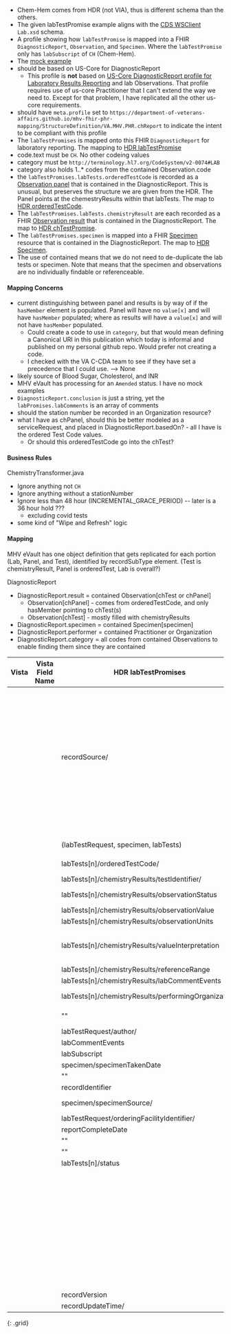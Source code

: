 
- Chem-Hem comes from HDR (not VIA), thus is different schema than the others.
- The given labTestPromise example aligns with the [CDS WSClient](https://github.com/department-of-veterans-affairs/mhv-np-cds-wsclient/tree/development/src/main/resources/xsd/templates/MHVLabChemHemRead1) `Lab.xsd` schema.
- A profile showing how `labTestPromise` is mapped into a FHIR `DiagnosticReport`, `Observation`, and `Specimen`. Where the `labTestPromise` only has `labSubscript` of `CH` (Chem-Hem).
- The [mock example](https://github.com/department-of-veterans-affairs/mhv-fhir-phr-mapping/blob/main/mocks/hdr_lab_sample.xml) 
- should be based on US-Core for DiagnosticReport
  - This profile is **not** based on [US-Core DiagnosticReport profile for Laboratory Results Reporting](https://hl7.org/fhir/us/core/StructureDefinition-us-core-diagnosticreport-lab.html) and lab Observations. That profile requires use of us-core Practitioner that I can't extend the way we need to. Except for that problem, I have replicated all the other us-core requirements.
- should have `meta.profile` set to `https://department-of-veterans-affairs.github.io/mhv-fhir-phr-mapping/StructureDefinition/VA.MHV.PHR.chReport` to indicate the intent to be compliant with this profile
- The `labTestPromises` is mapped onto this FHIR `DiagnosticReport` for laboratory reporting. The mapping to [HDR labTestPromise](StructureDefinition-VA.MHV.PHR.chReport-mappings.html#mappings-for-hdr-to-mhv-fhir-phr-labtestpromises)
- code.text must be `CH`. No other codeing values
- category must be `http://terminology.hl7.org/CodeSystem/v2-0074#LAB`
- category also holds 1..* codes from the contained Observation.code
- the `labTestPromises.labTests.orderedTestCode` is recorded as a [Observation panel](StructureDefinition-VA.MHV.PHR.chPanel.html) that is contained in the DiagnosticReport. This is unusual, but preserves the structure we are given from the HDR. The Panel points at the chemestryResults within that labTests. The map to [HDR orderedTestCode](StructureDefinition-VA.MHV.PHR.chPanel-mappings.html#mappings-for-hdr-labtests-panel-to-mhv-fhir-phr-labtestpromises-labtests-orderedtestcode).
- The `labTestPromises.labTests.chemistryResult` are each recorded as a FHIR [Observation result](StructureDefinition-VA.MHV.PHR.chTest.html) that is contained in the DiagnosticReport. The map to [HDR chTestPromise](StructureDefinition-VA.MHV.PHR.chTest-mappings.html#mappings-for-hdr-labtests-to-mhv-fhir-phr-labtestpromises-labtests). 
- The `labTestPromises.specimen` is mapped into a FHIR [Specimen](StructureDefinition-VA.MHV.PHR.chSpecimen.html) resource that is contained in the DiagnosticReport. The map to [HDR Specimen](StructureDefinition-VA.MHV.PHR.chSpecimen-mappings.html#mappings-for-hdr-labtestpromises-specimen-to-mhv-fhir-phr-labtestpromises-specimen).
- The use of contained means that we do not need to de-duplicate the lab tests or specimen. Note that means that the specimen and observations are no individually findable or referenceable.

#### Mapping Concerns

- current distinguishing between panel and results is by way of if the `hasMember` element is populated. Panel will have no `value[x]` and will have `hasMember` populated; where as results will have a `value[x]` and will not have `hasMember` populated.
  - Could create a code to use in `category`, but that would mean defining a Canonical URI in this publication which today is informal and published on my personal github repo. Would prefer not creating a code.
  - I checked with the VA C-CDA team to see if they have set a precedence that I could use. --> None
- likely source of Blood Sugar, Cholesterol, and INR
- MHV eVault has processing for an `Amended` status. I have no mock examples
- `DiagnosticReport.conclusion` is just a string, yet the `labPromises.labComments` is an array of comments
- should the station number be recorded in an Organization resource? 
- what I have as chPanel, should this be better modeled as a serviceRequest, and placed in DiagnosticReport.basedOn? - all I have is the ordered Test Code values.
  - Or should this orderedTestCode go into the chTest?

#### Business Rules

ChemistryTransformer.java
- Ignore anything not `CH`
- Ignore anything without a stationNumber
- Ignore less than 48 hour (INCREMENTAL_GRACE_PERIOD) -- later is a 36 hour hold  ???
  - excluding covid tests
- some kind of "Wipe and Refresh" logic

#### Mapping

MHV eVault has one object definition that gets replicated for each portion (Lab, Panel, and Test), identified by recordSubType element. (Test is chemistryResult, Panel is orderedTest, Lab is overall?)

DiagnosticReport
- DiagnosticReport.result = contained Observation[chTest or chPanel]
  - Observation[chPanel] - comes from orderedTestCode, and only hasMember pointing to chTest(s)
  - Observation[chTest] - mostly filled with chemistryResults
- DiagnosticReport.specimen = contained Specimen[specimen]
- DiagnosticReport.performer = contained Practitioner or Organization
- DiagnosticReport.category = all codes from contained Observations to enable finding them since they are contained

| Vista | Vista Field Name          | HDR labTestPromises |   MHV eVault      | FHIR              | Note |
|-------|-------------------------- |---------------------|-------------------|-------------------|------------|
|  |  |                                                 |  id |  |  |
|  |  |                                                 |  oplock |  |  |
|  |  |                                                 |  createdDate |  |  |
|  |  |                                                 |  modifiedDate |  |  |
|  |  |                                                 |  icn={icn}                      | DiagnosticReport.subject            |  |
|  |  | recordSource/                                   |  stationNumber={namespaceId}                 |                                     | should this be an Organization?  |
|  |  |                                                 |  requestMsgCtrlId |  |  |
|  |  |                                                 |  responseMsgCtrlId |  |  |
|  |  |                                                 |  extractStatus=`NEW`            |                                     | unclear how this might change |
|  |  |                                                 |  recordStatus |  |  |
|  |  |                                                 |  key |  |  |
|  |  | (labTestRequest, specimen, labTests)            | recordSubType                   |                                     | `LAB` / `PANEL` / `TEST` |
|  |  | labTests[n]/orderedTestCode/                    | orderedTest = {displayText}     | Observation[chPanel].code           | should this be a serviceRequest? |
|  |  | labTests[n]/chemistryResults/testIdentifier/    | labTestName={originalText}      | Observation[chTest].code            |  |
|  |  | labTests[n]/chemistryResults/observationStatus  | status                          | Observation[chTest].status          | mock data -> `F` and `C` |
|  |  | labTests[n]/chemistryResults/observationValue   | result                          | Observation[chTest].value[x]        |  |
|  |  | labTests[n]/chemistryResults/observationUnits   | units                           | Observation[chTest].valueQuantity.units |  |
|  |  | labTests[n]/chemistryResults/valueInterpretation | resultIndicator                | Observation[chTest].interpretation  | L->Low, LL->Critical Low, H->High, HH->Critical High |
|  |  | labTests[n]/chemistryResults/referenceRange     | referenceRange                  | Observation[chTest].referenceRange.text  |  |
|  |  | labTests[n]/chemistryResults/labCommentEvents   | interpretation                  | Observation[chTest].note.text       | multiple |
|  |  | labTests[n]/chemistryResults/performingOrganization/ | performingLocation={location} | Observation[chTest].performer[org]  |  |
|  |  |   ""                                            | performingLocationName={name}   |                                     |  |
|  |  | labTestRequest/author/                          | orderingProvider={name}         | DiagnosticReport.performer[author]  |  |
|  |  | labCommentEvents                                | comments                        | DiagnosticReport.conclusion         | multiple |
|  |  | labSubscript                                    | labType                         | DiagnosticReport.code.text          | `CH` |
|  |  | specimen/specimenTakenDate                      | collectedOnDatePrecise          | Specimen.collectedDateTime          |  |
|  |  |  ""                                             | collectedOnDateImprecise        |  |  |
|  |  | recordIdentifier                                | recordId                        | DiagnosticReport.identifier[Rid]    |  |
|  |  | specimen/specimenSource/                        | specimenSource={displayText}    | Specimen.type                       |  |
|  |  | labTestRequest/orderingFacilityIdentifier/      | orderingLocation={name}         | DiagnosticReport.performer[location]  |  |
|  |  | reportCompleteDate                              | reportCompleteDatePrecise       | DiagnosticReport.effectiveDateTime  |  |
|  |  |  ""                                             |                                 | DiagnosticReport.issued             |  |
|  |  |  ""                                             | reportCompleteDateImprecise     |  |  |
|  |  | labTests[n]/status                              | amendedStatus                   |  | if `Amended` |
|  |  |                                                 | pid                             |  | ++ each panel / result |
|  |  |                                                 | lid                             |  | ++ each lab |
|  |  |                                                 | hold                            |  | if hold |
|  |  |                                                 |                                 | DiagnosticReport.category=`LAB`     |  |
|  |  |                                                 |                                 | DiagnosticReport.status=`final`     |  |
|  |  |                                                 |                                 | Specimen.status=`available`         |  |
|  |  |                                                 |                                 | Observation[chPanel].category=`laboratory`     |  |
|  |  |                                                 |                                 | Observation[chPanel].status=`final` |  |
|  |  |                                                 |                                 | Observation[chTest].category=`laboratory`     |  |
|  |  |                                                 |                                 | Observation[chTest].status=`final`  |  |
|  |  | recordVersion
|  |  | recordUpdateTime/
{: .grid}
